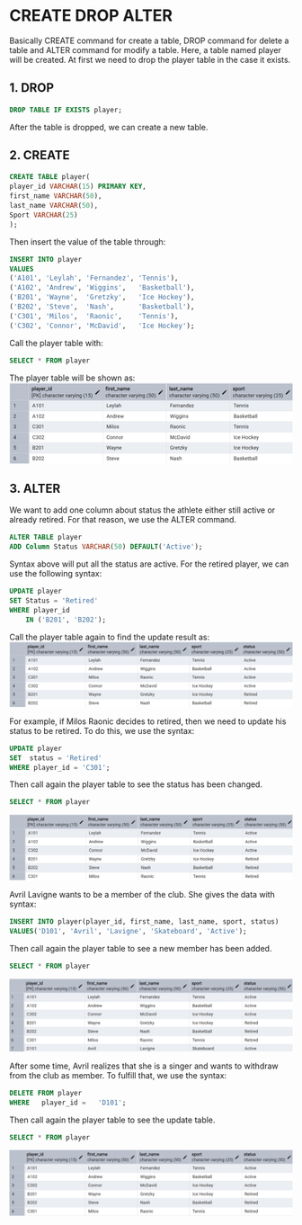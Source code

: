 # CREATE DROP ALTER
Basically CREATE command for create a table, DROP command for delete a table and ALTER command for modify a table. Here, a table named player will be created. At first we need to drop the player table in the case it exists.
## 1. DROP
```sql
DROP TABLE IF EXISTS player;
```
After the table is dropped, we can create a new table.

## 2. CREATE
```sql
CREATE TABLE player(
player_id VARCHAR(15) PRIMARY KEY,
first_name VARCHAR(50),
last_name VARCHAR(50),
Sport VARCHAR(25)
);
```
Then insert the value of the table through:
```sql
INSERT INTO player
VALUES 
('A101', 'Leylah', 'Fernandez', 'Tennis'),
('A102', 'Andrew', 'Wiggins',   'Basketball'),
('B201', 'Wayne',  'Gretzky',   'Ice Hockey'),
('B202', 'Steve',  'Nash',      'Basketball'),
('C301', 'Milos',  'Raonic',    'Tennis'),
('C302', 'Connor', 'McDavid',   'Ice Hockey');
```

Call the player table with:
```sql
SELECT * FROM player
```

The player table will be shown as:
![create_drop_alter](https://github.com/imdwipayana/PostgreSQL/blob/main/Practice/CREATE%20DROP%20ALTER%20TABLE/image/table_player.png)



## 3. ALTER
We want to add one column about status the athlete either still active or already retired. For that reason, we use the ALTER command.
```sql
ALTER TABLE player
ADD Column Status VARCHAR(50) DEFAULT('Active');
```
Syntax above will put all the status are active. For the retired player, we can use the following syntax:
```sql
UPDATE player
SET Status = 'Retired'
WHERE player_id 
    IN ('B201', 'B202');
```
Call the player table again to find the update result as:
![create_drop_alter](https://github.com/imdwipayana/PostgreSQL/blob/main/Practice/CREATE%20DROP%20ALTER%20TABLE/image/alter_table.png)

For example, if Milos Raonic decides to retired, then we need to update his status to be retired. To do this, we use the syntax:
```sql
UPDATE player
SET  status = 'Retired'
WHERE player_id = 'C301';
```
Then call again the player table to see the status has been changed.
```sql
SELECT * FROM player
```
![create_drop_alter](https://github.com/imdwipayana/PostgreSQL/blob/main/Practice/CREATE%20DROP%20ALTER%20TABLE/image/update_status.png)

Avril Lavigne wants to be a member of the club. She gives the data with syntax:
```sql
INSERT INTO player(player_id, first_name, last_name, sport, status)
VALUES('D101', 'Avril', 'Lavigne', 'Skateboard', 'Active');
```
Then call again the player table to see a new member has been added.
```sql
SELECT * FROM player
```

![create_drop_alter](https://github.com/imdwipayana/PostgreSQL/blob/main/Practice/CREATE%20DROP%20ALTER%20TABLE/image/new%20member.png)

After some time, Avril realizes that she is a singer and wants to withdraw from the club as member. To fulfill that, we use the syntax:

```sql
DELETE FROM player
WHERE   player_id =   'D101';
```
Then call again the player table to see the update table.
```sql
SELECT * FROM player
```
![create_drop_alter](https://github.com/imdwipayana/PostgreSQL/blob/main/Practice/CREATE%20DROP%20ALTER%20TABLE/image/member_withdraw.png)




